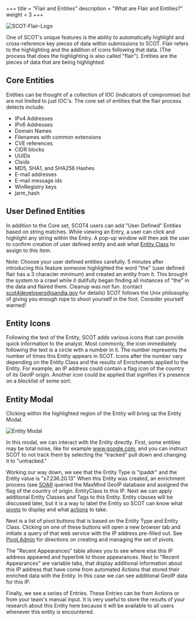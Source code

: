 +++
title = "Flair and Entities"
description = "What are Flair and Entities?"
weight = 3
+++

![SCOT-Flair-Logo](/images/flair-page-logo.png)

One of SCOT's unique features is the ability to automatically highlight and cross-reference key pieces of data within submissions to SCOT.  Flair refers to the highlighting and the addition of icons following that data. (The process that does the highlighting is also called "flair").  Entities are the pieces of data that are being highlighted.

## Core Entities

Entities can be thought of a collection of IOC (indicators of compromise) but are not limited to just IOC's.  The core set of entities that the flair process detects include:

* IPv4 Addresses
* IPv6 Addresses
* Domain Names
* Filenames with common extensions
* CVE references
* CIDR blocks
* UUIDs
* Clsids
* MD5, SHA1, and SHA256 Hashes
* E-mail addresses
* E-mail message ids
* WinRegistry keys
* jarm_hash

## User Defined Entities

In addition to the Core set, SCOT4 users can add "User Defined" Entities based on string matches.  While viewing an Entry, a user can click and highlight any string within the Entry.  A pop-up window will then ask the user to confirm creation of user defined entity and ask what [Entity Class](/about/terminology/#entity-class) to assign to this item.  

Note: Choose your user defined entities carefully.  5 minutes after introducing this feature someone highlighted the word "the" (user defined flair has a 3 character minimum) and created an entity from it.  This brought the system to a crawl while it dutifully began finding all instances of "the" in the data and flaired them.  Cleanup was not fun. (contact [scot4developers@sandia.gov](mailto:scot4developers@sandia.gov) for details)  SCOT follows the Unix philosophy of giving you enough rope to shoot yourself in the foot. Consider yourself warned!

## Entity Icons

Following the text of the Entity, SCOT adds various icons that can provide quick information to the analyst.  Most commonly, the icon immediately following the text is a circle with a number in it.  The number represents the number of times this Entity appears in SCOT.  Icons after the number vary depending on the Entity Class and the results of Enrichments applied to the Entity.  For example, an IP address could contain a flag icon of the country of its GeoIP origin.  Another icon could be applied that signifies it's presence on a blocklist of some sort.

## Entity Modal

Clicking within the highlighted region of the Entity will bring up the Entity Modal.  

![Entity Modal](/images/EntityModal.png)

In this modal, we can interact with the Entity directly.  First, some entities may be total noise, like for example www.google.com, and you can instruct SCOT to not track them by selecting the "tracked" pull down and changing it to "untracked."  

Working our way down, we see that the Entity Type is "ipaddr" and the Entity value is "x7.236.20.13"  When this Entity was created, an enrichment process (see [SOAR](/usage/soar) queried the MaxMind GeoIP database and assigned the flag of the country of origin.  EntityClass to this IP.  Next we can apply additional Entity Classes and Tags to this Entity.  Entity classes will be discussed later, but it is a way to label the Entity so SCOT can know what [pivots](/about/terminology/#pivots) to display and what [actions](/about/terminology/#actions) to take.

Next is a list of pivot buttons that is based on the Entity Type and Entity Class.  Clicking on one of these buttons will open a new browser tab and initiate a query of that web service with the IP address pre-filled out.  See [Pivot Admin](/administration/pivots) for directions on creating and managing the set of pivots.

The "Recent Appearances" table allows you to see where else this IP address appeared and hyperlink to those appearances.  Next to "Recent Appearances" are variable tabs, that display additional information about this IP address that have come from automated Actions that stored their enriched data with the Entity.  In this case we can see additional GeoIP data for this IP.

Finally, we see a series of Entries.  These Entries can be from Actions or from your team's manual input.  It is very useful to store the results of your research about this Entity here because it will be available to all users whenever this entity is encountered.






